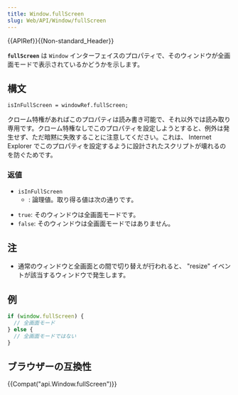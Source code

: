 ```yaml
---
title: Window.fullScreen
slug: Web/API/Window/fullScreen
---
```


{{APIRef}}{{Non-standard_Header}}

**`fullScreen`** は `Window` インターフェイスのプロパティで、そのウィンドウが全画面モードで表示されているかどうかを示します。

## 構文

```
isInFullScreen = windowRef.fullScreen;
```

クローム特権があればこのプロパティは読み書き可能で、それ以外では読み取り専用です。クローム特権なしでこのプロパティを設定しようとすると、例外は発生せず、ただ暗黙に失敗することに注意してください。これは、 Internet Explorer でこのプロパティを設定するように設計されたスクリプトが壊れるのを防ぐためです。

### 返値

- `isInFullScreen`
  - : 論理値。取り得る値は次の通りです。

<!---->

- `true`: そのウィンドウは全画面モードです。
- `false`: そのウィンドウは全画面モードではありません。

## 注

- 通常のウィンドウと全画面との間で切り替えが行われると、 "resize" イベントが該当するウィンドウで発生します。

## 例

```js
if (window.fullScreen) {
  // 全画面モード
} else {
  // 全画面モードではない
}
```

## ブラウザーの互換性

{{Compat("api.Window.fullScreen")}}
